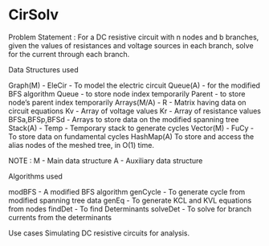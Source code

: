 # CirSolv
Problem Statement : For a DC resistive circuit with n nodes and b branches, given the values of resistances and voltage sources in each branch, solve for the current through each branch.

Data Structures used

Graph(M) - 
EleCir - To model the electric circuit
Queue(A) - for the modified BFS algorithm
Queue - to store node index temporarily
Parent - to store node’s parent index temporarily
Arrays(M/A) - 
R - Matrix having data on circuit equations
Kv - Array of voltage values
Kr - Array of resistance values
BFSa,BFSp,BFSd - Arrays to store data on the modified spanning tree
Stack(A) -
Temp - Temporary stack to generate cycles
Vector(M) - 
FuCy - To store data on fundamental cycles 
HashMap(A)
To store and access the alias nodes of the meshed tree, in O(1) time.

  NOTE : 
		M - Main data structure
		A - Auxiliary data structure
    
Algorithms used

modBFS - A modified BFS algorithm 
genCycle - To generate cycle from modified spanning tree data
genEq - To generate KCL and KVL equations from nodes
findDet - To find Determinants
solveDet - To solve for branch currents from the determinants

Use cases 
Simulating DC resistive circuits for analysis.

